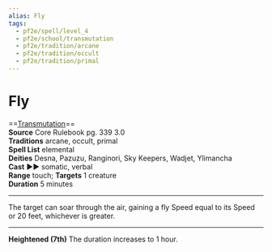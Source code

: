 ```yaml
---
alias: Fly
tags:
  - pf2e/spell/level_4
  - pf2e/school/transmutation
  - pf2e/tradition/arcane
  - pf2e/tradition/occult
  - pf2e/tradition/primal
---
```


# Fly

==[Transmutation](../../../Traits/Transmutation.md)==  
__Source__ Core Rulebook pg. 339 3.0  
**Traditions** arcane, occult, primal  
**Spell List** elemental  
**Deities** Desna, Pazuzu, Ranginori, Sky Keepers, Wadjet, Ylimancha  
**Cast** ►► somatic, verbal  
**Range** touch; **Targets** 1 creature  
**Duration** 5 minutes

---

The target can soar through the air, gaining a fly Speed equal to its Speed or 20 feet, whichever is greater.

<hr>

**Heightened (7th)** The duration increases to 1 hour.
